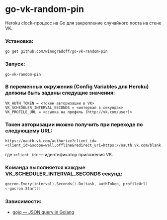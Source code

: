 # go-vk-random-pin

Heroku clock-процесс на Go для закрепление случайного поста на стене VK.

### Установка:

```
go get github.com/winogradoff/go-vk-random-pin
```

### Запуск:

```
go-vk-random-pin
```

### В переменных окружения (Config Variables для Heroku) должны быть заданы следущие значения:

```
VK_AUTH_TOKEN = <токен авторизации в VK>
VK_SCHEDULER_INTERVAL_SECONDS = <интервал в секундах>
VK_PROFILE_URL = <ссылка на профиль (http://vk.com/user)>
```

### Токен авторизации можно получить при переходе по следующему URL:

```
https://oauth.vk.com/authorize?client_id=<client_id>&scope=wall,offline&redirect_uri=https://oauth.vk.com/blank.html&display=page&v=5.29&response_type=token
```

где `<client_id>` — идентификатор приложения VK.

### Команда выполняется каждые VK_SCHEDULER_INTERVAL_SECONDS секунд:

```go
gocron.Every(interval).Seconds().Do(task, authToken, profileUrl)
<-gocron.Start()
```

### Зависимости:

* [gojq — JSON query in Golang](https://github.com/elgs/gojq)
